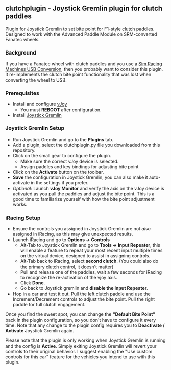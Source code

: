 ## clutchplugin - Joystick Gremlin plugin for clutch paddles
Plugin for Joystick Gremlin to set bite point for F1-style clutch paddles. Designed to work with the Advanced Paddle Module on SRM-converted Fanatec wheels.

### Background ###

If you have a Fanatec wheel with clutch paddles and you use a [Sim Racing Machines USB Conversion](https://www.simracingmachines.com/WebShop/diy), then you probably want to consider this plugin. It re-implements the clutch bite point functionality that was lost when converting the wheel to USB.

### Prerequisites ####

* Install and configure [vJoy](https://github.com/shauleiz/vJoy/releases)
  * You must **REBOOT** after configuration.
* Install [Joystick Gremlin](https://whitemagic.github.io/JoystickGremlin/download/)

### Joystick Gremlin Setup ###

* Run Joystick Gremlin and go to the **Plugins** tab.
* Add a plugin, select the clutchplugin.py file you downloaded from this repository.
* Click on the small gear to configure the plugin.
	* Make sure the correct vJoy device is selected.
	* Assign paddles and key bindings for adjusting bite point
* Click on the **Activate** button on the toolbar. 
* **Save** the configuration in Joystick Gremlin, you can also make it auto-activate in the settings if you prefer.
* *Optional:* Launch **vJoy Monitor** and verify the axis on the vJoy device is activated as you pull the paddles and adjust the bite point. This is a good time to familiarize yourself with how the bite point adjustment works.

### iRacing Setup ###

* Ensure the controls you assigned in Joystick Gremlin are not *also* assigned in iRacing, as this may give unexpected results.
* Launch iRacing and go to **Options -> Controls**
  * Alt-Tab to Joystick Gremlin and go to **Tools -> Input Repeater**, this will enable a feature to repeat your most recent input multiple times on the virtual device, designed to assist in assigning controls.
  * Alt-Tab back to iRacing, select **second clutch**. (You could also do the primary clutch control, it doesn't matter)
  * Pull and release one of the paddles, wait a few seconds for iRacing to recognize the re-activation of the vjoy axis.
  * Click **Done**.
  * Go back to Joystick gremlin and **disable the Input Repeater**.
* Hop in a car and test it out. Pull the left clutch paddle and use the Increment/Decrement controls to adjust the bite point. Pull the right paddle for full clutch engagement.

Once you find the sweet spot, you can change the **"Default Bite Point"** back in the plugin configuration, so you don't have to configure it every time. Note that any change to the plugin config requires you to **Deactivate / Activate** Joystick Gremlin again.

Please note that the plugin is only working when Joystick Gremlin is running and the config is **Active**. Simply exiting Joystick Gremlin will revert your controls to their original behavior. I suggest enabling the "Use custom controls for this car" feature for the vehicles you intend to use with this plugin.
